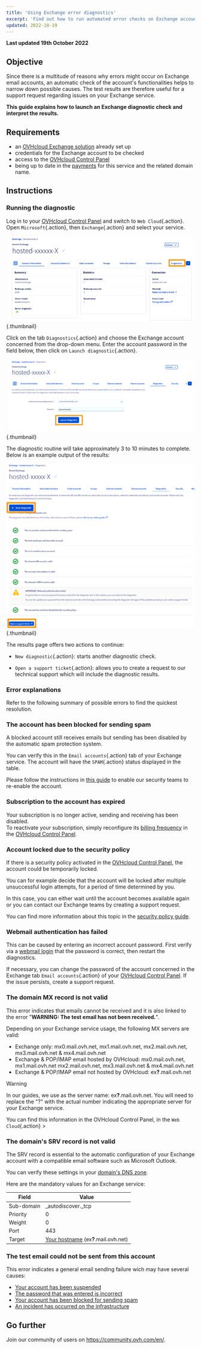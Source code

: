 ```yaml
---
title: 'Using Exchange error diagnostics'
excerpt: 'Find out how to run automated error checks on Exchange accounts'
updated: 2022-10-19
---
```


**Last updated 19th October 2022**

## Objective

Since there is a multitude of reasons why errors might occur on Exchange email accounts, an automatic check of the account's functionalities helps to narrow down possible causes. The test results are therefore useful for a support request regarding issues on your Exchange service.

**This guide explains how to launch an Exchange diagnostic check and interpret the results.**

## Requirements

- an [OVHcloud Exchange solution](https://www.ovhcloud.com/en-gb/emails/hosted-exchange/) already set up
- credentials for the Exchange account to be checked
- access to the [OVHcloud Control Panel](https://www.ovh.com/auth/?action=gotomanager&from=https://www.ovh.co.uk/&ovhSubsidiary=GB)
- being up to date in the [payments](/pages/account/billing/invoice_management#pay-bills) for this service and the related domain name.

## Instructions

### Running the diagnostic

Log in to your [OVHcloud Control Panel](https://www.ovh.com/auth/?action=gotomanager&from=https://www.ovh.co.uk/&ovhSubsidiary=GB) and switch to `Web Cloud`{.action}. Open `Microsoft`{.action}, then `Exchange`{.action} and select your service.

![Exchange Diagnostic](images/img_4450.png){.thumbnail}

Click on the tab `Diagnostics`{.action} and choose the Exchange account concerned from the drop-down menu. Enter the account password in the field below, then click on `Launch diagnostic`{.action}. 

![Exchange Diagnostic](images/img_4451.png){.thumbnail}

The diagnostic routine will take approximately 3 to 10 minutes to complete. Below is an example output of the results:

![Exchange Diagnostic](images/img_4471.png){.thumbnail}

The results page offers two actions to continue:

- `New diagnostic`{.action}: starts another diagnostic check.

- `Open a support ticket`{.action}: allows you to create a request to our technical support which will include the diagnostic results. 

### Error explanations

Refer to the following summary of possible errors to find the quickest resolution.

### The account has been blocked for sending spam <a name="blocked"></a>

A blocked account still receives emails but sending has been disabled by the automatic spam protection system.

You can verify this in the `Email accounts`{.action} tab of your Exchange service. The account will have the `SPAM`{.action} status displayed in the table.

Please follow the instructions in [this guide](/pages/web/emails/locked_for_spam) to enable our security teams to re-enable the account.

### Subscription to the account has expired <a name="expired"></a>

Your subscription is no longer active, sending and receiving has been disabled.<br>
To reactivate your subscription, simply reconfigure its [billing frequency](/pages/web/microsoft-collaborative-solutions/manage_billing_exchange#periodicity) in the [OVHcloud Control Panel](https://www.ovh.com/auth/?action=gotomanager&from=https://www.ovh.co.uk/&ovhSubsidiary=GB).

### Account locked due to the security policy

If there is a security policy activated in the [OVHcloud Control Panel](https://www.ovh.com/auth/?action=gotomanager&from=https://www.ovh.co.uk/&ovhSubsidiary=GB), the account could be temporarily locked. 

You can for example decide that the account will be locked after multiple unsuccessful login attempts, for a period of time determined by you. 

In this case, you can either wait until the account becomes available again or you can contact our Exchange teams by creating a support request.

You can find more information about this topic in the [security policy guide](/gb/en/microsoft-collaborative-solutions/manage-security-policy-password/).

### Webmail authentication has failed <a name="password"></a>

This can be caused by entering an incorrect account password. First verify via a [webmail login](/pages/web/emails/email_owa) that the password is correct, then restart the diagnostics.

If necessary, you can change the password of the account concerned in the Exchange tab `Email accounts`{.action} of your [OVHcloud Control Panel](https://www.ovh.com/auth/?action=gotomanager&from=https://www.ovh.co.uk/&ovhSubsidiary=GB). If the issue persists, create a support request.

### The domain MX record is not valid

This error indicates that emails cannot be received and it is also linked to the error "**WARNING: The test email has not been received.**".

Depending on your Exchange service usage, the following MX servers are valid:

- Exchange only: mx0.mail.ovh.net, mx1.mail.ovh.net, mx2.mail.ovh.net, mx3.mail.ovh.net & mx4.mail.ovh.net
- Exchange & POP/IMAP email hosted by OVHcloud: mx0.mail.ovh.net, mx1.mail.ovh.net mx2.mail.ovh.net, mx3.mail.ovh.net & mx4.mail.ovh.net
- Exchange & POP/IMAP email not hosted by OVHcloud: ex<b>?</b>.mail.ovh.net
<a name="hostname"></a>

> [!warning]
> In our guides, we use as the server name: ex<b>?</b>.mail.ovh.net. You will need to replace the "?" with the actual number indicating the appropriate server  for your Exchange service.
>
> You can find this information in the OVHcloud Control Panel, in the `Web Cloud`{.action} >


### The domain's SRV record is not valid

The SRV record is essential to the automatic configuration of your Exchange account with a compatible email software such as Microsoft Outlook.

You can verify these settings in your [domain's DNS zone](/pages/web/domains/dns_zone_edit).

Here are the mandatory values for an Exchange service:

Field        | Value
------------ | -------------
Sub-domain   | _autodiscover._tcp
Priority     | 0
Weight       | 0
Port         | 443
Target       | [Your hostname](#hostname) (ex<b>?</b>.mail.ovh.net)


### The test email could not be sent from this account 

This error indicates a general email sending failure wich may have several causes:

- [Your account has been suspended](#expired)
- [The password that was entered is incorrect](#password)
- [Your account has been blocked for sending spam](#blocked)
- [An incident has occurred on the infrastructure](https://web-cloud.status-ovhcloud.com/)

## Go further

Join our community of users on <https://community.ovh.com/en/>.
